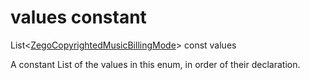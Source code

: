 


# values constant







List&lt;[ZegoCopyrightedMusicBillingMode](../../zego_uikit_prebuilt_live_audio_room/ZegoCopyrightedMusicBillingMode.md)> const values
  




<p>A constant List of the values in this enum, in order of their declaration.</p>










